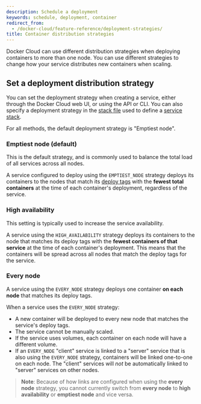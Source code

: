 ```yaml
---
description: Schedule a deployment
keywords: schedule, deployment, container
redirect_from:
  - /docker-cloud/feature-reference/deployment-strategies/
title: Container distribution strategies
---
```

Docker Cloud can use different distribution strategies when deploying containers to more than one node. You can use different strategies to change how your service distributes new containers when scaling.

## Set a deployment distribution strategy

You can set the deployment strategy when creating a service, either through the Docker Cloud web UI, or using the API or CLI. You can also specify a deployment strategy in the [stack file](../apps/stack-yaml-reference.md) used to define a [service stack](../apps/stacks.md).

For all methods, the default deployment strategy is "Emptiest node".

### Emptiest node (default)

This is the default strategy, and is commonly used to balance the total load of all services across all nodes.

A service configured to deploy using the `EMPTIEST_NODE` strategy deploys its containers to the nodes that match its [deploy tags](../apps/deploy-tags.md) with the **fewest total containers** at the time of each container's deployment, regardless of the service.

### High availability

This setting is typically used to increase the service availability.

A service using the `HIGH_AVAILABILITY` strategy deploys its containers to the node that matches its deploy tags with the **fewest containers of that service** at the time of each container's deployment. This means that the containers will be spread across all nodes that match the deploy tags for the service.

### Every node

A service using the `EVERY_NODE` strategy deploys one container **on each node** that matches its deploy tags.

When a service uses the `EVERY_NODE` strategy:

* A new container will be deployed to every new node that matches the service's deploy tags.
* The service cannot be manually scaled.
* If the service uses volumes, each container on each node will have a different volume.
* If an `EVERY_NODE` "client" service is linked to a "server" service that is also using the `EVERY_NODE` strategy, containers will be linked one-to-one on each node. The "client" services will *not* be automatically linked to "server" services on other nodes.

> **Note**: Because of how links are configured when using the **every node** strategy, you cannot currently switch from **every node** to **high availability** or **emptiest node** and vice versa.